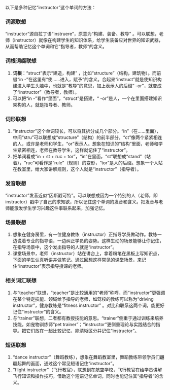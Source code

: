 以下是多种记忆“instructor”这个单词的方法：

### 词源联想
“instructor”源自拉丁语“instruere”，原意为“构建、装备、教导” 。可以联想，老师（instructor）就像在构建学生的知识体系，给学生装备应对世界的知识武器，从而帮助记忆这个单词和它“指导者，教师”的含义。

### 词根词缀联想
1. **词根**：“struct”表示“建造，构建” ，比如“structure”（结构，建筑物）。而前缀“in -”在这里有“使……进入，赋予”的含义。合起来“instruct”就是使知识构建进入学生头脑中，也就是“教导”的意思，加上表示人的后缀“ -or”，就变成了“instructor”（教导者，教师）。
2. 可以把“in -”看作“里面”，“struct”是搭建，“ -or”是人，一个在里面搭建知识架构的人，就是指导者、教师。

### 词形联想
1. “instructor”这个单词较长，可以将其拆分成几个部分。“in”（在……里面），中间“stru”可以联想成“structure”（结构）的前半部分，“ct”像两个紧紧相连的人，或许是老师和学生，“or”表示人。想象在知识的“结构”里面，老师和学生紧密相连，老师在教导学生，这样就记住了“instructor”。
2. 把单词看成“in + st + ruc + tor”，“in”在里面，“st”联想成“stand”（站着），“ruc”可看作是“rule”（规则）的变形，“tor”是人的后缀。想象一个人站在教室里，给大家讲解规则，这个人就是“instructor”（指导者）。

### 发音联想
“instructor”发音近似“因斯戳可特”。可以联想成因为一个特别的人（老师，即instructor）戳中了自己的求知欲，所以记住这个单词的发音和含义。把发音与老师能激发学生学习兴趣这件事联系起来，加强记忆。

### 场景联想
1. 想象在健身房里，有一位健身教练（instructor）正指导学员做动作。教练一边说着专业的指导语，一边纠正学员的姿势。这样生动的场景能够让你记住，在指导场景中，这个发出指导的人就是“instructor”。
2. 课堂场景中，老师（instructor）站在讲台上，拿着粉笔在黑板上写知识点，下面的学生认真听讲并做笔记。通过回想这样常见的课堂场景，来记住“instructor”表示指导授课的老师。

### 相关词汇联想
1. 与“teacher”联想，“teacher”是比较通用的“老师”称呼，而“instructor”更强调在某个特定技能、领域给予指导的老师，如驾校的教练可以称为“driving instructor”，健身教练是“fitness instructor” 。对比和联系这两个词，能更好记住“instructor”的含义。
2. 与“trainer”联想，二者都有教授技能的意思。“trainer”侧重于通过训练来培养技能，如宠物训练师“pet trainer”；“instructor”更侧重理论与实践结合的指导。把它们放在一起比较记忆，能清晰区分并记住“instructor”。

### 短语联想
1. “dance instructor”（舞蹈教练），想象在舞蹈教室里，舞蹈教练带领学员们翩翩起舞的画面，通过这个常见短语记住“instructor”。 
2. “flight instructor”（飞行教官），联想到在航空学校，飞行教官在给学员讲解飞行知识和操作技巧，借助这个短语记忆单词，同时也能记住其“指导者”的含义。 